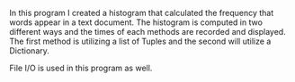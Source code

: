 In this program I created a histogram that calculated the frequency that words appear in a text document. The histogram is computed in two different ways and the times of each methods are recorded and displayed.
The first method is utilizing a list of Tuples and the second will utilize a Dictionary.

File I/O is used in this program as well.

